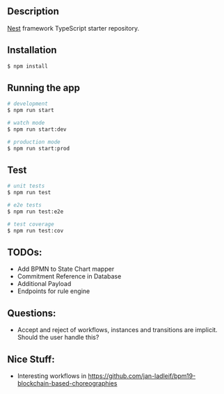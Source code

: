 ## Description

[Nest](https://github.com/nestjs/nest) framework TypeScript starter repository.

## Installation

```bash
$ npm install
```

## Running the app

```bash
# development
$ npm run start

# watch mode
$ npm run start:dev

# production mode
$ npm run start:prod
```

## Test

```bash
# unit tests
$ npm run test

# e2e tests
$ npm run test:e2e

# test coverage
$ npm run test:cov
```

## TODOs:

 - Add BPMN to State Chart mapper
 - Commitment Reference in Database
 - Additional Payload
 - Endpoints for rule engine

## Questions:

 - Accept and reject of workflows, instances and transitions are implicit. Should the user handle this?

## Nice Stuff:

 - Interesting workflows in https://github.com/jan-ladleif/bpm19-blockchain-based-choreographies
